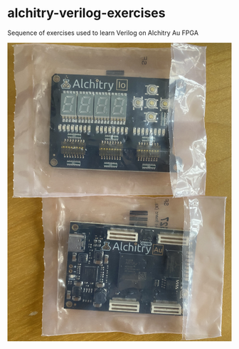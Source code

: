 # alchitry-verilog-exercises
Sequence of exercises used to learn Verilog on Alchitry Au FPGA 

![Alchitry Au FPGA and Alchitry Io board](https://github.com/JimKnowler/alchitry-verilog-exercises/raw/main/docs/alchitry_au_and_io_in_bag.jpeg)